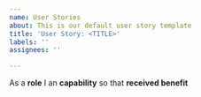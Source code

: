 ```yaml
---
name: User Stories
about: This is our default user story template
title: 'User Story: <TITLE>'
labels: ''
assignees: ''

---
```


As a **role** I an **capability** so that **received benefit**
